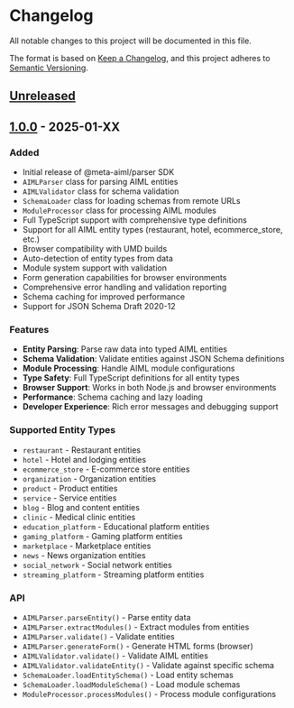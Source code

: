 # Changelog

All notable changes to this project will be documented in this file.

The format is based on [Keep a Changelog](https://keepachangelog.com/en/1.0.0/),
and this project adheres to [Semantic Versioning](https://semver.org/spec/v2.0.0.html).

## [Unreleased]

## [1.0.0] - 2025-01-XX

### Added
- Initial release of @meta-aiml/parser SDK
- `AIMLParser` class for parsing AIML entities
- `AIMLValidator` class for schema validation
- `SchemaLoader` class for loading schemas from remote URLs
- `ModuleProcessor` class for processing AIML modules
- Full TypeScript support with comprehensive type definitions
- Support for all AIML entity types (restaurant, hotel, ecommerce_store, etc.)
- Browser compatibility with UMD builds
- Auto-detection of entity types from data
- Module system support with validation
- Form generation capabilities for browser environments
- Comprehensive error handling and validation reporting
- Schema caching for improved performance
- Support for JSON Schema Draft 2020-12

### Features
- **Entity Parsing**: Parse raw data into typed AIML entities
- **Schema Validation**: Validate entities against JSON Schema definitions
- **Module Processing**: Handle AIML module configurations
- **Type Safety**: Full TypeScript definitions for all entity types
- **Browser Support**: Works in both Node.js and browser environments
- **Performance**: Schema caching and lazy loading
- **Developer Experience**: Rich error messages and debugging support

### Supported Entity Types
- `restaurant` - Restaurant entities
- `hotel` - Hotel and lodging entities
- `ecommerce_store` - E-commerce store entities
- `organization` - Organization entities
- `product` - Product entities
- `service` - Service entities
- `blog` - Blog and content entities
- `clinic` - Medical clinic entities
- `education_platform` - Educational platform entities
- `gaming_platform` - Gaming platform entities
- `marketplace` - Marketplace entities
- `news` - News organization entities
- `social_network` - Social network entities
- `streaming_platform` - Streaming platform entities

### API
- `AIMLParser.parseEntity()` - Parse entity data
- `AIMLParser.extractModules()` - Extract modules from entities
- `AIMLParser.validate()` - Validate entities
- `AIMLParser.generateForm()` - Generate HTML forms (browser)
- `AIMLValidator.validate()` - Validate AIML entities
- `AIMLValidator.validateEntity()` - Validate against specific schema
- `SchemaLoader.loadEntitySchema()` - Load entity schemas
- `SchemaLoader.loadModuleSchema()` - Load module schemas
- `ModuleProcessor.processModules()` - Process module configurations

[Unreleased]: https://github.com/meta-aiml/sdk/compare/v1.0.0...HEAD
[1.0.0]: https://github.com/meta-aiml/sdk/releases/tag/v1.0.0
